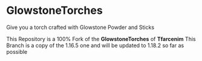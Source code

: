 # GlowstoneTorches
Give you a torch crafted with Glowstone Powder and Sticks

This Repository is a 100% Fork of the **GlowstoneTorches** of **Tfarcenim**
This Branch is a copy of the 1.16.5 one and will be updated to 1.18.2 so far as possible
